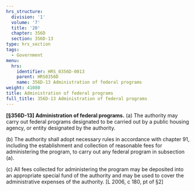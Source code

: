 ```yaml
---
hrs_structure:
  division: '1'
  volume: '7'
  title: '20'
  chapter: 356D
  section: 356D-13
type: hrs_section
tags:
  - Government
menu:
  hrs:
    identifier: HRS_0356D-0013
    parent: HRS0356D
    name: 356D-13 Administration of federal programs
weight: 41080
title: Administration of federal programs
full_title: 356D-13 Administration of federal programs
---
```

**[§356D-13] Administration of federal programs.** (a) The authority may carry out federal programs designated to be carried out by a public housing agency, or entity designated by the authority.

(b) The authority shall adopt necessary rules in accordance with chapter 91, including the establishment and collection of reasonable fees for administering the program, to carry out any federal program in subsection (a).

(c) All fees collected for administering the program may be deposited into an appropriate special fund of the authority and may be used to cover the administrative expenses of the authority. [L 2006, c 180, pt of §2]